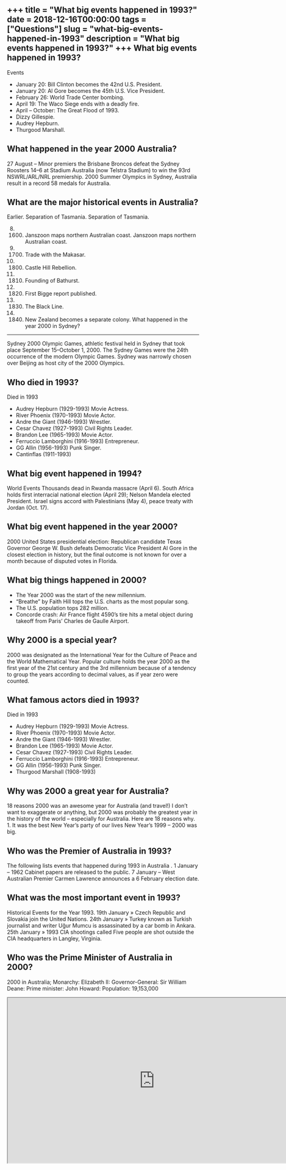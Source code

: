 +++
title = "What big events happened in 1993?"
date = 2018-12-16T00:00:00
tags = ["Questions"]
slug = "what-big-events-happened-in-1993"
description = "What big events happened in 1993?"
+++
What big events happened in 1993?
---------------------------------

Events

- January 20: Bill Clinton becomes the 42nd U.S. President.
- January 20: Al Gore becomes the 45th U.S. Vice President.
- February 26: World Trade Center bombing.
- April 19: The Waco Siege ends with a deadly fire.
- April – October: The Great Flood of 1993.
- Dizzy Gillespie.
- Audrey Hepburn.
- Thurgood Marshall.

What happened in the year 2000 Australia?
-----------------------------------------

27 August – Minor premiers the Brisbane Broncos defeat the Sydney Roosters 14–6 at Stadium Australia (now Telstra Stadium) to win the 93rd NSWRL/ARL/NRL premiership. 2000 Summer Olympics in Sydney, Australia result in a record 58 medals for Australia.

What are the major historical events in Australia?
--------------------------------------------------

Earlier. Separation of Tasmania. Separation of Tasmania.

8. 1600. Janszoon maps northern Australian coast. Janszoon maps northern Australian coast.
9. 1700. Trade with the Makasar.
10. 1800. Castle Hill Rebellion.
11. 1810. Founding of Bathurst.
12. 1820. First Bigge report published.
13. 1830. The Black Line.
14. 1840. New Zealand becomes a separate colony.
What happened in the year 2000 in Sydney?
-----------------------------------------

Sydney 2000 Olympic Games, athletic festival held in Sydney that took place September 15–October 1, 2000. The Sydney Games were the 24th occurrence of the modern Olympic Games. Sydney was narrowly chosen over Beijing as host city of the 2000 Olympics.

Who died in 1993?
-----------------

Died in 1993

- Audrey Hepburn (1929-1993) Movie Actress.
- River Phoenix (1970-1993) Movie Actor.
- Andre the Giant (1946-1993) Wrestler.
- Cesar Chavez (1927-1993) Civil Rights Leader.
- Brandon Lee (1965-1993) Movie Actor.
- Ferruccio Lamborghini (1916-1993) Entrepreneur.
- GG Allin (1956-1993) Punk Singer.
- Cantinflas (1911-1993)

What big event happened in 1994?
--------------------------------

World Events Thousands dead in Rwanda massacre (April 6). South Africa holds first interracial national election (April 29); Nelson Mandela elected President. Israel signs accord with Palestinians (May 4), peace treaty with Jordan (Oct. 17).

What big event happened in the year 2000?
-----------------------------------------

2000 United States presidential election: Republican candidate Texas Governor George W. Bush defeats Democratic Vice President Al Gore in the closest election in history, but the final outcome is not known for over a month because of disputed votes in Florida.

What big things happened in 2000?
---------------------------------

- The Year 2000 was the start of the new millennium.
- “Breathe” by Faith Hill tops the U.S. charts as the most popular song.
- The U.S. population tops 282 million.
- Concorde crash: Air France flight 4590’s tire hits a metal object during takeoff from Paris’ Charles de Gaulle Airport.

Why 2000 is a special year?
---------------------------

2000 was designated as the International Year for the Culture of Peace and the World Mathematical Year. Popular culture holds the year 2000 as the first year of the 21st century and the 3rd millennium because of a tendency to group the years according to decimal values, as if year zero were counted.

What famous actors died in 1993?
--------------------------------

Died in 1993

- Audrey Hepburn (1929-1993) Movie Actress.
- River Phoenix (1970-1993) Movie Actor.
- Andre the Giant (1946-1993) Wrestler.
- Brandon Lee (1965-1993) Movie Actor.
- Cesar Chavez (1927-1993) Civil Rights Leader.
- Ferruccio Lamborghini (1916-1993) Entrepreneur.
- GG Allin (1956-1993) Punk Singer.
- Thurgood Marshall (1908-1993)

Why was 2000 a great year for Australia?
----------------------------------------

18 reasons 2000 was an awesome year for Australia (and travel!) I don’t want to exaggerate or anything, but 2000 was probably the greatest year in the history of the world – especially for Australia. Here are 18 reasons why. 1. It was the best New Year’s party of our lives New Year’s 1999 – 2000 was big.

Who was the Premier of Australia in 1993?
-----------------------------------------

The following lists events that happened during 1993 in Australia . 1 January – 1962 Cabinet papers are released to the public. 7 January – West Australian Premier Carmen Lawrence announces a 6 February election date.

What was the most important event in 1993?
------------------------------------------

Historical Events for the Year 1993. 19th January » Czech Republic and Slovakia join the United Nations. 24th January » Turkey known as Turkish journalist and writer Uğur Mumcu is assassinated by a car bomb in Ankara. 25th January » 1993 CIA shootings called Five people are shot outside the CIA headquarters in Langley, Virginia.

Who was the Prime Minister of Australia in 2000?
------------------------------------------------

2000 in Australia; Monarchy: Elizabeth II: Governor-General: Sir William Deane: Prime minister: John Howard: Population: 19,153,000

<iframe allow="accelerometer; autoplay; clipboard-write; encrypted-media; gyroscope; picture-in-picture" allowfullscreen="" class="__youtube_prefs__  epyt-is-override  no-lazyload" data-no-lazy="1" data-origheight="433" data-origwidth="770" data-skipgform_ajax_framebjll="" height="433" id="_ytid_12809" loading="lazy" src="https://www.youtube.com/embed/PsERYZFY87A?enablejsapi=1&autoplay=0&cc_load_policy=0&cc_lang_pref=&iv_load_policy=1&loop=0&modestbranding=0&rel=1&fs=1&playsinline=0&autohide=2&theme=dark&color=red&controls=1&" title="YouTube player" width="770"></iframe>